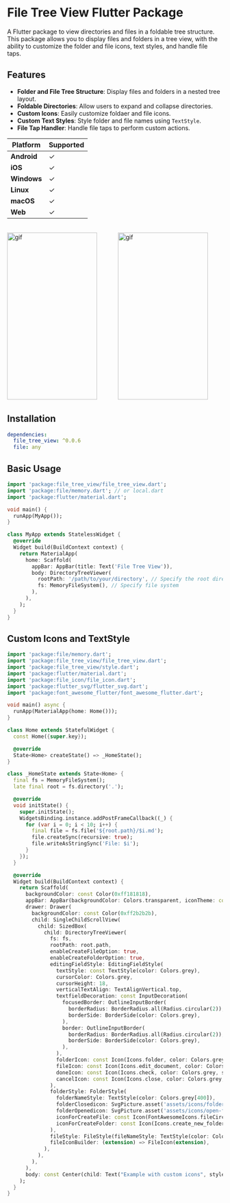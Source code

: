 # File Tree View Flutter Package

A Flutter package to view directories and files in a foldable tree structure. This package allows you to display files and folders in a tree view, with the ability to customize the folder and file icons, text styles, and handle file taps.

## Features

- **Folder and File Tree Structure**: Display files and folders in a nested tree layout.
- **Foldable Directories**: Allow users to expand and collapse directories.
- **Custom Icons**: Easily customize foldaer and file icons.
- **Custom Text Styles**: Style folder and file names using `TextStyle`.
- **File Tap Handler**: Handle file taps to perform custom actions.

| Platform   | Supported  |
|------------|------------|
| **Android** | ✓          |
| **iOS**     | ✓          |
| **Windows** | ✓          |
| **Linux**   | ✓          |
| **macOS**   | ✓          |
| **Web**     | ✓          |

<br>

<img src="https://i.imgur.com/CIw6251.gif" alt="gif" width="210" height="390" style="padding-right:45px"/>
<img src = "https://i.imgur.com/acLZGFu.gif" alt="gif" width="210" height="390"/>

## Installation

```yaml
dependencies:
  file_tree_view: ^0.0.6
  file: any
```

## Basic Usage

```dart
import 'package:file_tree_view/file_tree_view.dart';
import 'package:file/memory.dart'; // or local.dart
import 'package:flutter/material.dart';

void main() {
  runApp(MyApp());
}

class MyApp extends StatelessWidget {
  @override
  Widget build(BuildContext context) {
    return MaterialApp(
      home: Scaffold(
        appBar: AppBar(title: Text('File Tree View')),
        body: DirectoryTreeViewer(
          rootPath: '/path/to/your/directory', // Specify the root directory path
          fs: MemoryFileSystem(), // Specify file system
        ),
      ),
    );
  }
}

```

## Custom Icons and TextStyle

```dart
import 'package:file/memory.dart';
import 'package:file_tree_view/file_tree_view.dart';
import 'package:file_tree_view/style.dart';
import 'package:flutter/material.dart';
import 'package:file_icon/file_icon.dart';
import 'package:flutter_svg/flutter_svg.dart';
import 'package:font_awesome_flutter/font_awesome_flutter.dart';

void main() async {
  runApp(MaterialApp(home: Home()));
}

class Home extends StatefulWidget {
  const Home({super.key});

  @override
  State<Home> createState() => _HomeState();
}

class _HomeState extends State<Home> {
  final fs = MemoryFileSystem();
  late final root = fs.directory('.');

  @override
  void initState() {
    super.initState();
    WidgetsBinding.instance.addPostFrameCallback((_) {
      for (var i = 0; i < 10; i++) {
        final file = fs.file('${root.path}/$i.md');
        file.createSync(recursive: true);
        file.writeAsStringSync('File: $i');
      }
    });
  }

  @override
  Widget build(BuildContext context) {
    return Scaffold(
      backgroundColor: const Color(0xff181818),
      appBar: AppBar(backgroundColor: Colors.transparent, iconTheme: const IconThemeData(color: Colors.grey)),
      drawer: Drawer(
        backgroundColor: const Color(0xff2b2b2b),
        child: SingleChildScrollView(
          child: SizedBox(
            child: DirectoryTreeViewer(
              fs: fs,
              rootPath: root.path,
              enableCreateFileOption: true,
              enableCreateFolderOption: true,
              editingFieldStyle: EditingFieldStyle(
                textStyle: const TextStyle(color: Colors.grey),
                cursorColor: Colors.grey,
                cursorHeight: 18,
                verticalTextAlign: TextAlignVertical.top,
                textfieldDecoration: const InputDecoration(
                  focusedBorder: OutlineInputBorder(
                    borderRadius: BorderRadius.all(Radius.circular(2)),
                    borderSide: BorderSide(color: Colors.grey),
                  ),
                  border: OutlineInputBorder(
                    borderRadius: BorderRadius.all(Radius.circular(2)),
                    borderSide: BorderSide(color: Colors.grey),
                  ),
                ),
                folderIcon: const Icon(Icons.folder, color: Colors.grey, size: 20),
                fileIcon: const Icon(Icons.edit_document, color: Colors.grey, size: 20),
                doneIcon: const Icon(Icons.check, color: Colors.grey, size: 20),
                cancelIcon: const Icon(Icons.close, color: Colors.grey, size: 20),
              ),
              folderStyle: FolderStyle(
                folderNameStyle: TextStyle(color: Colors.grey[400]),
                folderClosedicon: SvgPicture.asset('assets/icons/folder.svg', height: 25, width: 25),
                folderOpenedicon: SvgPicture.asset('assets/icons/open-file-folder.svg', height: 25, width: 25),
                iconForCreateFile: const Icon(FontAwesomeIcons.fileCirclePlus, color: Colors.grey, size: 14),
                iconForCreateFolder: const Icon(Icons.create_new_folder, color: Colors.grey, size: 17),
              ),
              fileStyle: FileStyle(fileNameStyle: TextStyle(color: Colors.grey[400])),
              fileIconBuilder: (extension) => FileIcon(extension),
            ),
          ),
        ),
      ),
      body: const Center(child: Text("Example with custom icons", style: TextStyle(color: Colors.grey))),
    );
  }
}
```
